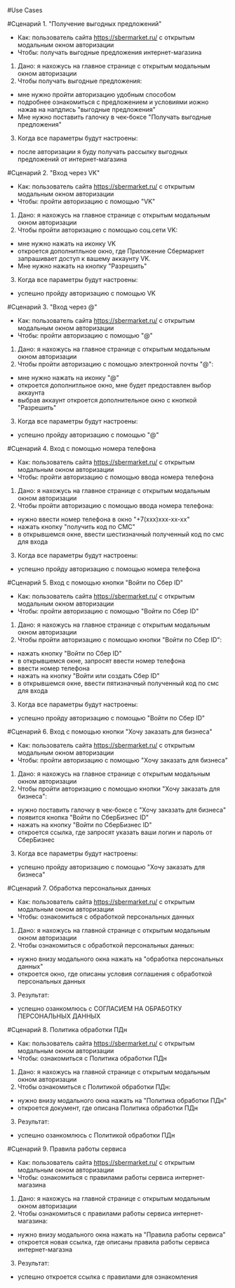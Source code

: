 #Use Cases

#Сценарий 1. "Получение выгодных предложений"
- Как: пользователь сайта https://sbermarket.ru/ с открытым модальным окном авторизации
- Чтобы: получать выгодные предложения интернет-магазина

1. Дано: я нахожусь на главное странице с открытым модальным окном авторизации
2. Чтобы получать выгодные предложения:
- мне нужно пройти авторизацию удобным способом
- подробнее ознакомиться с предложением и условиями иожно нажав на напдпись "выгодные предложения"
- Мне нужно поставить галочку в чек-боксе "Получать выгодные предложения"
3. Когда все параметры будут настроены:
- после авторизации я буду получать рассылку выгодных предложений от интернет-магазина

#Сценарий 2. "Вход через VK"
- Как: пользователь сайта https://sbermarket.ru/ с открытым модальным окном авторизации
- Чтобы: пройти авторизацию с помощью "VK"

1. Дано: я нахожусь на главное странице с открытым модальным окном авторизации
2. Чтобы пройти авторизацию с помощью соц.сети VK:
- мне нужно нажать на иконку VK
- откроется дополнитльное окно, где Приложение Сбермаркет запрашивает доступ к вашему аккаунту VK.
- Мне нужно нажать на кнопку "Разрешить"
3. Когда все параметры будут настроены:
- успешно пройду авторизацию с помощью VK

#Сценарий 3. "Вход через @"
- Как: пользователь сайта https://sbermarket.ru/ с открытым модальным окном авторизации
- Чтобы: пройти авторизацию с помощью "@"

1. Дано: я нахожусь на главное странице с открытым модальным окном авторизации
2. Чтобы пройти авторизацию с помощью электронной почты "@":
- мне нужно нажать на иконку "@"
- откроется дополнитльное окно, мне будет предоставлен выбор аккаунта
- выбрав аккаунт откроется дополнительное окно с кнопкой "Разрешить"
3. Когда все параметры будут настроены:
- успешно пройду авторизацию с помощью "@"

#Сценарий 4. Вход с помощью номера телефона
- Как: пользователь сайта https://sbermarket.ru/ с открытым модальным окном авторизации
- Чтобы: пройти авторизацию с помощью ввода номера телефона

1. Дано: я нахожусь на главное странице с открытым модальным окном авторизации
2. Чтобы пройти авторизацию с помощью ввода номера телефона:
- нужно ввести номер телефона в окно "+7(ххх)ххх-хх-хх"
- нажать кнопку "получить код по СМС"
- в открывшемся окне, ввести шестизначный полученный код по смс для входа
3. Когда все параметры будут настроены:
- успешно пройду авторизацию с помощью номера телефона

#Сценарий 5. Вход с помощью кнопки "Войти по Сбер ID"
- Как: пользователь сайта https://sbermarket.ru/ с открытым модальным окном авторизации
- Чтобы: пройти авторизацию с помощью "Войти по Сбер ID"

1. Дано: я нахожусь на главное странице с открытым модальным окном авторизации
2. Чтобы пройти авторизацию с помощью кнопки "Войти по Сбер ID":
- нажать кнопку "Войти по Сбер ID"
- в открывшемся окне, запросят ввести номер телефона
- ввести номер телефона
- нажать на кнопку "Войти или создать Сбер ID"
- в открывшемся окне, ввести пятизначный полученный код по смс для входа
3. Когда все параметры будут настроены:
- успешно пройду авторизацию с помощью "Войти по Сбер ID"

#Сценарий 6. Вход с помощью кнопки "Хочу заказать для бизнеса"
- Как: пользователь сайта https://sbermarket.ru/ с открытым модальным окном авторизации
- Чтобы: пройти авторизацию с помощью "Хочу заказать для бизнеса"

1. Дано: я нахожусь на главное странице с открытым модальным окном авторизации
2. Чтобы пройти авторизацию с помощью кнопки "Хочу заказать для бизнеса":
- нужно поставить галочку в чек-боксе с "Хочу заказать для бизнеса"
- появится кнопка "Войти по СберБизнес ID"
- нажать на кнопку "Войти по СберБизнес ID"
- откроется ссылка, где запросят указать ваши логин и пароль от СберБизнес
3. Когда все параметры будут настроены:
- успешно пройду авторизацию с помощью "Хочу заказать для бизнеса"

#Сценарий 7. Обработка персональных данных
- Как: пользователь сайта https://sbermarket.ru/ с открытым модальным окном авторизации
- Чтобы: ознакомиться с обработкой персональных данных

1. Дано: я нахожусь на главной странице с открытым модальным окном авторизации
2. Чтобы ознакомиться с обработкой персональных данных:
- нужно внизу модального окна нажать на "обработка персональных данных"
- откроется окно, где описаны условия соглашения с обработкой персональных данных
3. Результат:
- успешно озанкомлюсь с СОГЛАСИЕМ НА ОБРАБОТКУ ПЕРСОНАЛЬНЫХ ДАННЫХ

#Сценарий 8. Политика обработки ПДн
- Как: пользователь сайта https://sbermarket.ru/ с открытым модальным окном авторизации
- Чтобы: ознакомиться с Политика обработки ПДн

1. Дано: я нахожусь на главной странице с открытым модальным окном авторизации
2. Чтобы ознакомиться с Политикой обработки ПДн:
- нужно внизу модального окна нажать на "Политика обработки ПДн"
- откроется документ, где описана Политика обработки ПДн
3. Результат:
- успешно озанкомлюсь с Политикой обработки ПДн

#Сценарий 9. Правила работы сервиса
- Как: пользователь сайта https://sbermarket.ru/ с открытым модальным окном авторизации
- Чтобы: ознакомиться с правилами работы сервиса интернет-магазина

1. Дано: я нахожусь на главной странице с открытым модальным окном авторизации
2. Чтобы ознакомиться с правилами работы сервиса интернет-магазина:
- нужно внизу модального окна нажать на "Правила работы сервиса"
- откроется новая ссылка, где описаны правила работы сервиса интернет-магазна
3. Результат:
- успешно откроется ссылка с правилами для ознакомления
